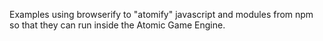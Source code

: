Examples using browserify to "atomify" javascript and modules from npm 
so that they can run inside the Atomic Game Engine.
